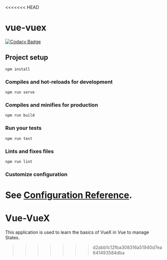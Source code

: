 <<<<<<< HEAD
# vue-vuex

[![Codacy Badge](https://api.codacy.com/project/badge/Grade/f5345a1d50394ebfa85352289faa0774)](https://app.codacy.com/manual/GeorgeKariuki7205/Vue-VueX?utm_source=github.com&utm_medium=referral&utm_content=GeorgeKariuki7205/Vue-VueX&utm_campaign=Badge_Grade_Settings)

## Project setup
```
npm install
```

### Compiles and hot-reloads for development
```
npm run serve
```

### Compiles and minifies for production
```
npm run build
```

### Run your tests
```
npm run test
```

### Lints and fixes files
```
npm run lint
```

### Customize configuration
See [Configuration Reference](https://cli.vuejs.org/config/).
=======
# Vue-VueX
This application is used to learn the basics of VueX in Vue to manage States.
>>>>>>> d2abb1c12fba308316a51940d7ea641493584dba
